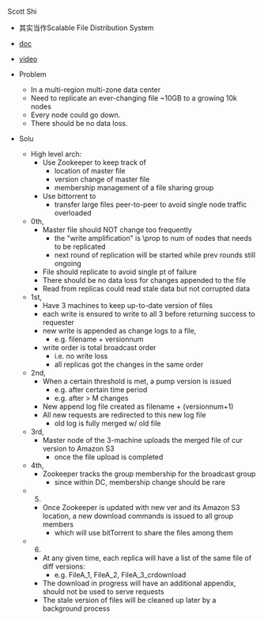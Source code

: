 Scott Shi
- 其实当作Scalable File Distribution System
- [doc](https://docs.google.com/document/d/1X0WBrqalFCCtc3U_pGWnsLPpSIfGvswXY-4U7ekGLb4/edit)
- [video](https://www.youtube.com/watch?v=FI8G3VeI94w&t=112s)

- Problem
    - In a multi-region multi-zone data center
    - Need to replicate an ever-changing file ~10GB to a growing 10k nodes
    - Every node could go down.
    - There should be no data loss.


- Solu
    - High level arch:
        - Use Zookeeper to keep track of
            - location of master file
            - version change of master file
            - membership management of a file sharing group
        - Use bittorrent to
            - transfer large files peer-to-peer to avoid single node traffic overloaded
    - 0th,
        - Master file should NOT change too frequently
            - the "write amplification" is \prop to num of nodes that needs to be replicated
            - next round of replication will be started while prev rounds still ongoing
        - File should replicate to avoid single pt of failure
        - There should be no data loss for changes appended to the file
        - Read from replicas could read stale data but not corrupted data
    - 1st,
        - Have 3 machines to keep up-to-date version of files
        - each write is ensured to write to all 3 before returning success to requester
        - new write is appended as change logs to a file,
            - e.g. filename + versionnum
        - write order is total broadcast order
            - i.e. no write loss
            - all replicas got the changes in the same order
    - 2nd,
        - When a certain threshold is met, a pump version is issued
            - e.g. after certain time period
            - e.g. after > M changes
        - New append log file created as filename + (versionnum+1)
        - All new requests are redirected to this new log file
            - old log is fully merged w/ old file
    - 3rd,
        - Master node of the 3-machine uploads the merged file of cur version to Amazon S3
            - once the file upload is completed
    - 4th,
        - Zookeeper tracks the group membership for the broadcast group
            - since within DC, membership change should be rare
    - 5.
        - Once Zookeeper is updated with new ver and its Amazon S3 location, a new download commands is issued to all group members
            - which will use bitTorrent to share the files among them
    - 6.
        - At any given time, each replica will have a list of the same file of diff versions:
            - e.g. FileA_1, FileA_2, FileA_3_crdownload
        - The download in progress will have an additional appendix, should not be used to serve requests
        - The stale version of files will be cleaned up later by a background process
